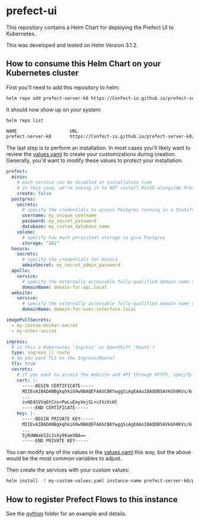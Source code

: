 # prefect-ui

This repository contains a Helm Chart for deploying the Prefect UI to Kubernetes.

This was developed and tested on Helm Version 3.1.2.

## How to consume this Helm Chart on your Kubernetes cluster

First you'll need to add this repository to helm:
```bash
helm repo add prefect-server-k8 https://Confect-io.github.io/prefect-server-k8/charts
```

It should now show up on your system:
```bash
helm repo list

NAME                    URL                                                 
prefect-server-k8       https://Confect-io.github.io/prefect-server-k8/charts
```

The last step is to perform an installation. In most cases you'll likely want to review the
[values.yaml](./prefect-ui/values.yaml) to create your customizations during creation. Generally, 
you'd want to modify these values to protect your installation.

```yaml
prefect:
  minio:
    # each service can be disabled at installation time
    # in this case, we're asking it to NOT install MinIO alongside Prefect UI
    create: false
  postgres:
    secrets:
      # specify the credentials to access Postgres running in a StatefulSet
      username: my_unique_username
      password: my_secret_password
      database: my_custom_database_name
    volume:
      # specify how much persistent storage to give Postgres
      storage: "1Gi"
  hasura:
    secrets:
      # specify the credentials for Hasura
      adminSecret: my_secret_admin_password
  apollo:
    service:
      # specify the externally accessable fully-qualified domain name to access the GraphQL API
      domainName: domain-for-api.local
  website:
    service:
      # specify the externally accessable fully-qualified domain name to access the Vue UI
      domainName: domain-for-user-interface.local

imagePullSecrets:
  - my-custom-docker-secret
  - my-other-secret

ingress:
  # is this a Kubernetes 'Ingress' or OpenShift 'Route'?
  type: ingress || route
  # do you want TLS on the Ingress/Route?
  tls: true
  secrets:
    # if you want to access the Website and API through HTTPS, specify the certs
    cert: |-
      -----BEGIN CERTIFICATE-----
      MIIEvAIBADANBgkqhkiG9w0BAQEFAASCBKYwggSiAgEAAoIBAQDB5AVkGh0KVs/6
      ...
      zvHE4SVVq6tCns+PwLuEmyXejSL+vIVzXcHl
      -----END CERTIFICATE-----
    key: |-
      -----BEGIN PRIVATE KEY-----
      MIIEvAIBADANBgkqhkiG9w0BAQEFAASCBKYwggSiAgEAAoIBAQDB5AVkGh0KVs/6
      ...
      5jRdWWab5Zc2sXy96aeXBA==
      -----END PRIVATE KEY-----
```

You can modify any of the values in the [values.yaml](./prefect-ui/values.yaml) this way, but the above would be the most 
common variables to adjust.

Then create the services with your custom values:
```bash
helm install -f my-custom-values.yaml instance-name prefect-server-k8/prefect-ui
```

## How to register Prefect Flows to this instance

See the [python](./python) folder for an example and details.
